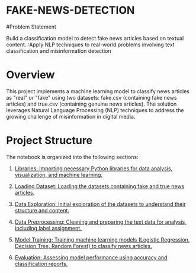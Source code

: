 # FAKE-NEWS-DETECTION
#Problem Statement

Build a classification model to detect fake news articles based on textual content. :Apply NLP techniques to real-world problems involving text classification and misinformation detection

# Overview

This project implements a machine learning model to classify news articles as "real" or "fake" using two datasets: fake.csv (containing fake news articles) and true.csv (containing genuine news articles). The solution leverages Natural Language Processing (NLP) techniques to address the growing challenge of misinformation in digital media.

# Project Structure

The notebook is organized into the following sections:

1. <u>Libraries: Importing necessary Python libraries for data analysis, visualization, and machine learning.

2. <u>Loading Dataset: Loading the datasets containing fake and true news articles.

3. <u>Data Exploration: Initial exploration of the datasets to understand their structure and content.

4. <u>Data Preprocessing: Cleaning and preparing the text data for analysis, including label assignment.

5. <u>Model Training: Training machine learning models (Logistic Regression, Decision Tree, Random Forest) to classify news articles.

6. <u>Evaluation: Assessing model performance using accuracy and classification reports.
